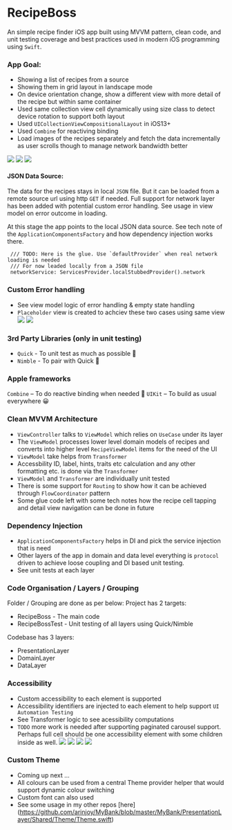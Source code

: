 # RecipeBoss
An simple recipe finder iOS app built using MVVM pattern,  clean code,  and unit testing coverage and best practices used in modern iOS programming using `Swift`.

### App Goal:
 - Showing a list of recipes from a source
 - Showing them in grid layout in landscape mode
 - On device orientation change, show a different view with more detail of the recipe but within same container
 - Used same collection view cell dynamically using size class to detect device rotation to support both layout
 - Used `UICollectionViewCompositionalLayout` in iOS13+
 - Used `Combine` for reactiving binding
 - Load images of the recipes separately and fetch the data incrementally as user scrolls though to manage network bandwidth better
 
 ![](/Screenshots/lanscape_mode.png "")
 ![](/Screenshots/potrait_mode.png "")
 ![](/Screenshots/rotation_change.png "")
 

 
 #### JSON Data Source:
 The data for the recipes stays in local `JSON` file. But it can be loaded from a remote source url using http `GET`  if needed. Full support for network layer has been added with potential custom error handling. See usage in view model on error outcome in loading.
 
 At this stage the app points to the local JSON data source. See tech note of the `ApplicationComponentsFactory` and how dependency injection works there.

     /// TODO: Here is the glue. Use `defaultProvider` when real network loading is needed
     /// For now leaded locally from a JSON file
     networkService: ServicesProvider.localStubbedProvider().network
  
  ### Custom Error handling
- See view model logic of error handling & empty state handling
- `Placeholder` view is created to achciev these two cases using same view
  ![](/Screenshots/error_state.png "")
  ![](/Screenshots/empty_state.png "")
  


### 3rd Party Libraries (only in unit testing)
 - `Quick` - To unit test as much as possible 🤫
 - `Nimble` - To pair with Quick 👬
 
 ### Apple frameworks
  `Combine` – To do reactive binding when needed 🤫
  `UIKit` – To build as usual everywhere 😀
  
### Clean MVVM Architecture

- `ViewController` talks to `ViewModel` which relies on `UseCase` under its layer
- The `ViewModel` processes lower level domain models of recipes and converts into higher level `RecipeViewModel` items for the need of the UI
- `ViewModel` take helps from `Transformer` 
- Accessbility ID, label, hints, traits etc calculation and any other formatting etc. is done via the `Transformer`
- `ViewModel` and  `Transformer` are individually unit tested
- There is some support for `Routing` to show how it can be achieved through `FlowCoordinator` pattern
- Some glue code left with some tech notes how the recipe cell tapping and detail view navigation can be done in future

### Dependency Injection
- `ApplicationComponentsFactory` helps in DI and pick the service injection that is need
- Other layers of the app in domain and data level everything is `protocol` driven to achieve loose coupling and DI based unit testing.
- See unit tests at each layer

### Code Organisation / Layers / Grouping
Folder / Grouping are done as per below:
Project has 2 targets: 
 - RecipeBoss - The main code
 - RecipeBossTest - Unit testing of all layers using Quick/Nimble
 
 Codebase has 3 layers: 
  - PresentationLayer
  - DomainLayer
  - DataLayer
  
  ### Accessibility
   - Custom accessibility to each element is supported
   - Accessibility identifiers are injected to each element to help support `UI Automation Testing`
   - See Transformer logic to see acessibility computations
   - `TODO` more work is needed after supporting paginated carousel support. Perhaps full cell should be one accessibility element with some children inside as well.
   ![](/Screenshots/accessibility-1 "")
   ![](/Screenshots/accessibility-2 "")
   ![](/Screenshots/accessibility-3 "")
   ![](/Screenshots/accessibility-4 "")
   
   
   ### Custom Theme
   - Coming up next ...
   - All colours can be used from a central Theme provider helper that would support dynamic colour switching
   - Custom font can also used
   - See some usage in my other repos [here] (https://github.com/arinjoy/MyBank/blob/master/MyBank/PresentationLayer/Shared/Theme/Theme.swift)

   
   

 


